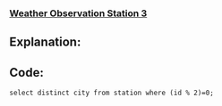### [Weather Observation Station 3](https://www.hackerrank.com/challenges/weather-observation-station-3/problem?isFullScreen=true)

## Explanation:

## Code:
```mysql
select distinct city from station where (id % 2)=0;
```
